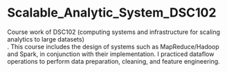 # Scalable_Analytic_System_DSC102
Course work of DSC102 (computing systems and infrastructure for scaling analytics to large datasets)
<br> . This course includes the design of systems such as MapReduce/Hadoop and Spark, in conjunction with their implementation. I practiced dataflow operations to perform data preparation, cleaning, and feature engineering. 
